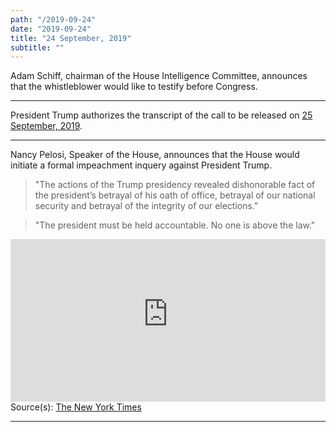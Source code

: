 ```yaml
---
path: "/2019-09-24"
date: "2019-09-24"
title: "24 September, 2019"
subtitle: ""
---
```


Adam Schiff, chairman of the House Intelligence Committee, announces that the whistleblower would like to testify before Congress.
<tweet id="1176564220407767042"></tweet>

---

President Trump authorizes the transcript of the call to be released on <a href="#2019-09-25">25 September, 2019</a>.

<tweet id="1176559966024556544"></tweet>
<tweet id="1176559970390806530"></tweet>

---

Nancy Pelosi, Speaker of the House, announces that the House would initiate a formal impeachment inquery against President Trump.

> "The actions of the Trump presidency revealed dishonorable fact of the president’s betrayal of his oath of office, betrayal of our national security and betrayal of the integrity of our elections."

> "The president must be held accountable. No one is above the law."

<iframe width="100%" height="260px" src="https://www.youtube-nocookie.com/embed/Weaoc5EZN0c" frameborder="0" allow="accelerometer; autoplay; encrypted-media; gyroscope; picture-in-picture" allowfullscreen></iframe>

<span class="sources">
Source(s): <a href="https://www.nytimes.com/2019/09/24/us/politics/democrats-impeachment-trump.html" target="_blank" rel="noopener noreferrer">The New York Times</a> 
</span>

---

<tweet id="1176606660279898112"></tweet>